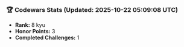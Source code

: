 ### 🏆 Codewars Stats (Updated: 2025-10-22 05:09:08 UTC)

- **Rank:** 8 kyu
- **Honor Points:** 3
- **Completed Challenges:** 1
